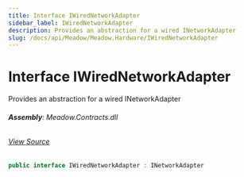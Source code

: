 ```yaml
---
title: Interface IWiredNetworkAdapter
sidebar_label: IWiredNetworkAdapter
description: Provides an abstraction for a wired INetworkAdapter
slug: /docs/api/Meadow/Meadow.Hardware/IWiredNetworkAdapter
---
```

# Interface IWiredNetworkAdapter
Provides an abstraction for a wired INetworkAdapter

###### **Assembly**: Meadow.Contracts.dll
###### [View Source](https://github.com/WildernessLabs/Meadow.Contracts.git/blob/develop/Source/Meadow.Contracts/Hardware/Networking/IWiredNetworkAdapter.cs#L6)
```csharp title="Declaration"
public interface IWiredNetworkAdapter : INetworkAdapter
```
